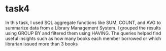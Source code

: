 # task4
In this task, I used SQL aggregate functions like SUM, COUNT, and AVG to summarize data from a Library Management System. I grouped the results using GROUP BY and filtered them using HAVING. The queries helped find useful insights such as how many books each member borrowed or which librarian issued more than 3 books
